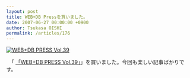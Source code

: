 ```yaml
---
layout: post
title: WEB+DB Pressを買いました。
date: 2007-06-27 00:00:00 +0900
author: Tsukasa OISHI
permalink: /articles/176
---
```



 [![WEB+DB PRESS Vol.39](https://images-na.ssl-images-amazon.com/images/I/51Mj63DSbyL._SL160_.jpg "WEB+DB PRESS Vol.39")](http://www.amazon.co.jp/WEB-DB-PRESS-Vol-39-%E4%BF%8A%E8%B2%B4/dp/4774131407%3FSubscriptionId%3DAKIAIKJECTBTL3JTYTKA%26tag%3Dkaeruspoon-22%26linkCode%3Dxm2%26camp%3D2025%26creative%3D165953%26creativeASIN%3D4774131407)  

　「 [「WEB+DB PRESS Vol.39」](http://www.amazon.co.jp/WEB-DB-PRESS-Vol-39-%E4%BF%8A%E8%B2%B4/dp/4774131407%3FSubscriptionId%3DAKIAIKJECTBTL3JTYTKA%26tag%3Dkaeruspoon-22%26linkCode%3Dxm2%26camp%3D2025%26creative%3D165953%26creativeASIN%3D4774131407)」を買いました。今回も楽しい記事ばかりです。  
